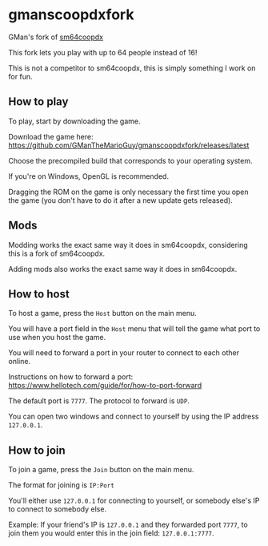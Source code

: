 # gmanscoopdxfork
GMan's fork of [sm64coopdx](https://github.com/coop-deluxe/sm64coopdx)

This fork lets you play with up to 64 people instead of 16!

This is not a competitor to sm64coopdx, this is simply something I work on for fun.

## How to play
To play, start by downloading the game.

Download the game here: https://github.com/GManTheMarioGuy/gmanscoopdxfork/releases/latest

Choose the precompiled build that corresponds to your operating system.

If you're on Windows, OpenGL is recommended.

Dragging the ROM on the game is only necessary the first time you open the game (you don't have to do it after a new update gets released).

## Mods
Modding works the exact same way it does in sm64coopdx, considering this is a fork of sm64coopdx.

Adding mods also works the exact same way it does in sm64coopdx.

## How to host
To host a game, press the `Host` button on the main menu.

You will have a port field in the `Host` menu that will tell the game what port to use when you host the game.

You will need to forward a port in your router to connect to each other online.

Instructions on how to forward a port: https://www.hellotech.com/guide/for/how-to-port-forward

The default port is `7777`. The protocol to forward is `UDP`.

You can open two windows and connect to yourself by using the IP address `127.0.0.1`.

## How to join
To join a game, press the `Join` button on the main menu.

The format for joining is `IP:Port`

You'll either use `127.0.0.1` for connecting to yourself, or somebody else's IP to connect to somebody else.

Example: If your friend's IP is `127.0.0.1` and they forwarded port `7777`, to join them you would enter this in the join field: `127.0.0.1:7777`.
